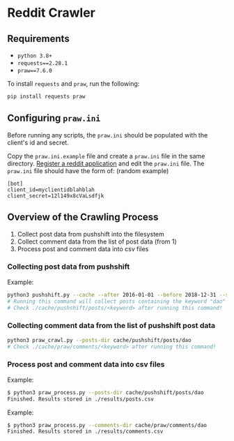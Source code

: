 # Reddit Crawler

## Requirements
* `python 3.8+`
* `requests==2.28.1`
* `praw==7.6.0`

To install `requests` and `praw`, run the following:
```bash
pip install requests praw
```

## Configuring `praw.ini`
Before running any scripts, the `praw.ini` should be populated with the client's id and secret.

Copy the `praw.ini.example` file and create a `praw.ini` file in the same directory.
[Register a reddit application](https://www.integromat.com/en/help/app/reddit) and edit the `praw.ini` file.
The `praw.ini` file should have the form of: (random example)
```plain
[bot]
client_id=myclientidblahblah
client_secret=12l149x8cVaLsdfjk
```

## Overview of the Crawling Process
1. Collect post data from pushshift into the filesystem
2. Collect comment data from the list of post data (from 1)
3. Process post and comment data into csv files

### Collecting post data from pushshift
Example:
```bash
python3 pushshift.py --cache --after 2016-01-01 --before 2018-12-31 --subreddit ethereum dao
# Running this command will collect posts containing the keyword "dao" from ethereum between the time period 2016-01-01 to 2018-12-31
# Check ./cache/pushshift/posts/<keyword> after running this command!
```

### Collecting comment data from the list of pushshift post data
```bash
python3 praw_crawl.py --posts-dir cache/pushshift/posts/dao
# Check ./cache/praw/comments/<keyword> after running this command!
```

### Process post and comment data into csv files
Example:
```bash
$ python3 praw_process.py --posts-dir cache/pushshift/posts/dao
Finished. Results stored in ./results/posts.csv
```

Example:
```bash
$ python3 praw_process.py --comments-dir cache/praw/comments/dao
Finished. Results stored in ./results/comments.csv
```
